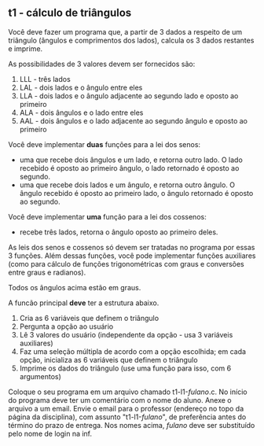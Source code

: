 ## t1 - cálculo de triângulos

Você deve fazer um programa que, a partir de 3 dados a respeito de um triângulo (ângulos e comprimentos dos lados), calcula os 3 dados restantes e imprime.

As possibilidades de 3 valores devem ser fornecidos são:
1. LLL - três lados
2. LAL - dois lados e o ângulo entre eles
3. LLA - dois lados e o ângulo adjacente ao segundo lado e oposto ao primeiro
5. ALA - dois ângulos e o lado entre eles
4. AAL - dois ângulos e o lado adjacente ao segundo ângulo e oposto ao primeiro

Você deve implementar **duas** funções para a lei dos senos:
- uma que recebe dois ângulos e um lado, e retorna outro lado. O lado recebido é oposto ao primeiro ângulo, o lado retornado é oposto ao segundo.
- uma que recebe dois lados e um ângulo, e retorna outro ângulo. O ângulo recebido é oposto ao primeiro lado, o ângulo retornado é oposto ao segundo.

Você deve implementar **uma** função para a lei dos cossenos:
- recebe três lados, retorna o ângulo oposto ao primeiro deles.

As leis dos senos e cossenos só devem ser tratadas no programa por essas 3 funções.
Além dessas funções, você pode implementar funções auxiliares (como para cálculo de funções trigonométricas com graus e conversões entre graus e radianos). 

Todos os ângulos acima estão em graus.

A funcão principal **deve** ter a estrutura abaixo.
1. Cria as 6 variáveis que definem o triângulo
1. Pergunta a opção ao usuário
2. Lê 3 valores do usuário (independente da opção - usa 3 variáveis auxiliares)
3. Faz uma seleção múltipla de acordo com a opção escolhida; em cada opção, inicializa as 6 variáveis que definem o triângulo
4. Imprime os dados do triângulo (use uma função para isso, com 6 argumentos)

Coloque o seu programa em um arquivo chamado t1-l1-*fulano*.c.
No início do programa deve ter um comentário com o nome do aluno.
Anexe o arquivo a um email.
Envie o email para o professor (endereço no topo da página da disciplina), com assunto "t1-l1-*fulano*", de preferência antes do término do prazo de entrega.
Nos nomes acima, *fulano* deve ser substituído pelo nome de login na inf.
